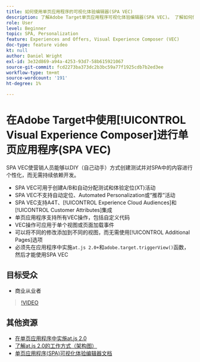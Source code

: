 ```yaml
---
title: 如何使用单页应用程序的可视化体验编辑器(SPA VEC)
description: 了解Adobe Target单页应用程序可视化体验编辑器(SPA VEC)。 了解如何使用SPA VEC创建活动。
role: User
level: Beginner
topic: SPA, Personalization
feature: Experiences and Offers, Visual Experience Composer (VEC)
doc-type: feature video
kt: null
author: Daniel Wright
exl-id: 3e32d869-a94a-4253-93d7-58b615921067
source-git-commit: fcd2273ba373dc2b3bc59a77f1925cdb7b2ed3ee
workflow-type: tm+mt
source-wordcount: '191'
ht-degree: 1%

---
```


# 在Adobe Target中使用[!UICONTROL Visual Experience Composer]进行单页应用程序(SPA VEC)

SPA VEC使营销人员能够以DIY（自己动手）方式创建测试并对SPA中的内容进行个性化，而无需持续依赖开发。

* SPA VEC可用于创建A/B和自动分配测试和体验定位(XT)活动
* SPA VEC不支持自动定位、Automated Personalization或“推荐”活动
* SPA VEC支持A4T、[!UICONTROL Experience Cloud Audiences]和[!UICONTROL Customer Attributes]集成
* 单页应用程序支持所有VEC操作，包括自定义代码
* VEC操作可应用于单个视图或页面加载事件
* 可以将不同的修改添加到不同的视图，而无需使用[!UICONTROL Additional Pages]选项
* 必须先在应用程序中实施`at.js 2.0+`和`adobe.target.triggerView()`函数，然后才能使用SPA VEC

## 目标受众

* 商业从业者

>[!VIDEO](https://video.tv.adobe.com/v/26249?quality=12)


## 其他资源

* [在单页应用程序中实施at.js 2.0](../implementation/implement-atjs-20-in-a-single-page-application.md)
* [了解at.js 2.0的工作方式（架构图）](../implementation/understanding-how-atjs-20-works.md)
* [单页应用程序(SPA)可视化体验编辑器文档](https://experienceleague.adobe.com/docs/target/using/experiences/spa-visual-experience-composer.html?lang=en)
